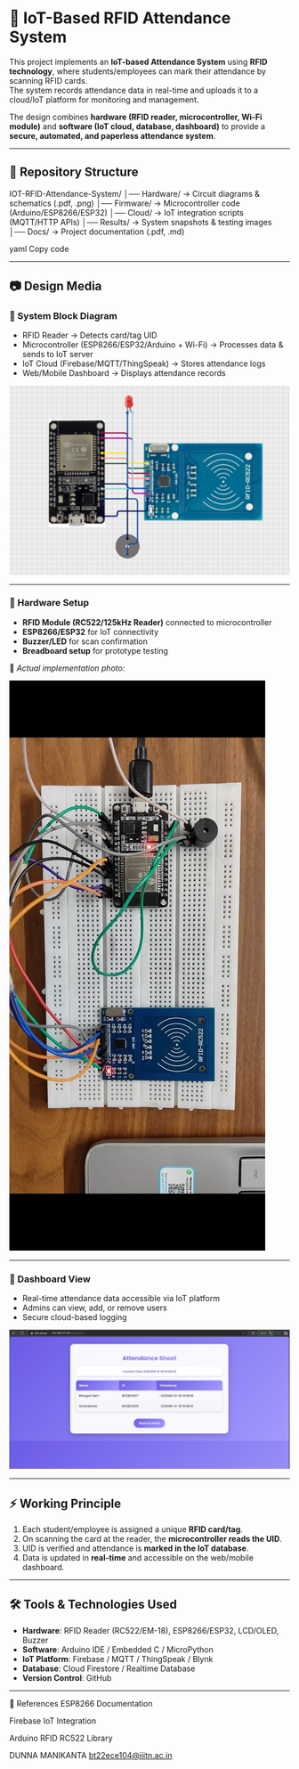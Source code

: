 # 📌 IoT-Based RFID Attendance System  

This project implements an **IoT-based Attendance System** using **RFID technology**, where students/employees can mark their attendance by scanning RFID cards.  
The system records attendance data in real-time and uploads it to a cloud/IoT platform for monitoring and management.  

The design combines **hardware (RFID reader, microcontroller, Wi-Fi module)** and **software (IoT cloud, database, dashboard)** to provide a **secure, automated, and paperless attendance system**.  

---

## 📂 Repository Structure  
IOT-RFID-Attendance-System/
│── Hardware/ → Circuit diagrams & schematics (.pdf, .png)
│── Firmware/ → Microcontroller code (Arduino/ESP8266/ESP32)
│── Cloud/ → IoT integration scripts (MQTT/HTTP APIs)
│── Results/ → System snapshots & testing images
│── Docs/ → Project documentation (.pdf, .md)

yaml
Copy code

---

## 📷 Design Media  

### 🔹 System Block Diagram  
- RFID Reader → Detects card/tag UID  
- Microcontroller (ESP8266/ESP32/Arduino + Wi-Fi) → Processes data & sends to IoT server  
- IoT Cloud (Firebase/MQTT/ThingSpeak) → Stores attendance logs  
- Web/Mobile Dashboard → Displays attendance records  

![System Block Diagram](./RFID_Attendance_system/circuit_diagram.png)  

---

### 🔹 Hardware Setup  

- **RFID Module (RC522/125kHz Reader)** connected to microcontroller  
- **ESP8266/ESP32** for IoT connectivity  
- **Buzzer/LED** for scan confirmation  
- **Breadboard setup** for prototype testing  

📌 *Actual implementation photo:*  

![Hardware Implementation](./RFID_Attendance_system/implementation.jpg)  

---

### 🔹 Dashboard View  
- Real-time attendance data accessible via IoT platform  
- Admins can view, add, or remove users  
- Secure cloud-based logging  

![Dashboard Screenshot](./RFID_Attendance_system/Attendance_sheet.jpg)  

---

## ⚡ Working Principle  

1. Each student/employee is assigned a unique **RFID card/tag**.  
2. On scanning the card at the reader, the **microcontroller reads the UID**.  
3. UID is verified and attendance is **marked in the IoT database**.  
4. Data is updated in **real-time** and accessible on the web/mobile dashboard.  

---

## 🛠 Tools & Technologies Used  
- **Hardware**: RFID Reader (RC522/EM-18), ESP8266/ESP32, LCD/OLED, Buzzer  
- **Software**: Arduino IDE / Embedded C / MicroPython  
- **IoT Platform**: Firebase / MQTT / ThingSpeak / Blynk  
- **Database**: Cloud Firestore / Realtime Database  
- **Version Control**: GitHub  

---

📖 References
ESP8266 Documentation

Firebase IoT Integration

Arduino RFID RC522 Library

DUNNA MANIKANTA 
bt22ece104@iiitn.ac.in
